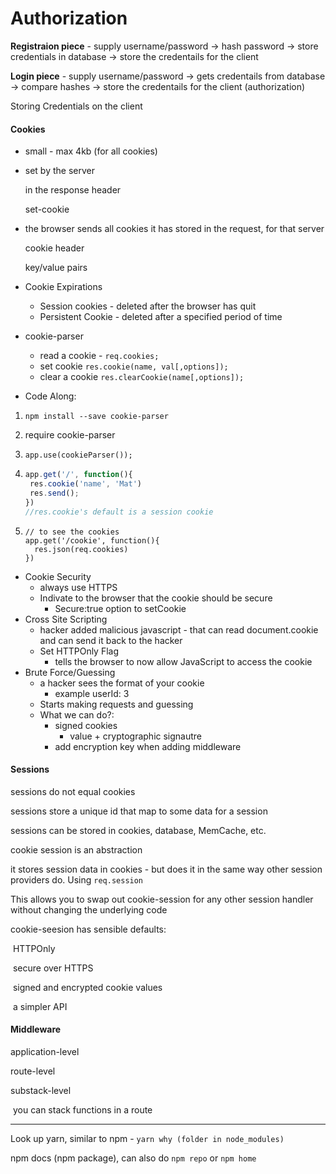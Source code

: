 # Authorization

**Registraion piece** - supply username/password -> hash password -> store credentials in database -> store the credentails for the client

**Login piece** - supply username/password -> gets credentails from database -> compare hashes -> store the credentails for the client (authorization)

Storing Credentials on the client

#### Cookies

- small - max 4kb (for all cookies)

- set by the server

  in the response header

  set-cookie

- the browser sends all cookies it has stored in the request, for that server

  cookie header

  key/value pairs


- Cookie Expirations
  - Session cookies - deleted after the browser has quit
  - Persistent Cookie - deleted after a specified period of time
- cookie-parser
  - read a cookie - `req.cookies;`
  - set cookie `res.cookie(name, val[,options]);`
  - clear a cookie `res.clearCookie(name[,options]);`
- Code Along:

1. `npm install --save cookie-parser`

2. require cookie-parser

3. `app.use(cookieParser());`

4. ```javascript
   app.get('/', function(){
   	res.cookie('name', 'Mat')
   	res.send();
   })
   //res.cookie's default is a session cookie
   ```

5. ```
   // to see the cookies
   app.get('/cookie', function(){
     res.json(req.cookies)
   })
   ```

- Cookie Security
  - always use HTTPS
  - Indivate to the browser that the cookie should be secure
    - Secure:true option to setCookie
- Cross Site Scripting
  - hacker added malicious javascript - that can read document.cookie and can send it back to the hacker
  - Set HTTPOnly Flag
    - tells the browser to now allow JavaScript to access the cookie
- Brute Force/Guessing
  - a hacker sees the format of your cookie
    - example userId: 3
  - Starts making requests and guessing
  - What we can do?:
    - signed cookies
      - value + cryptographic signautre
    - add encryption key when adding middleware

#### Sessions

sessions do not equal cookies

sessions store a unique id that map to some data for a session

sessions can be stored in cookies, database, MemCache, etc.

cookie session is an abstraction

it stores session data in cookies - but does it in the same way other session providers do. Using `req.session`

This allows you to swap out cookie-session for any other session handler without changing the underlying code

cookie-seesion has sensible defaults:

​	HTTPOnly

​	secure over HTTPS

​	signed and encrypted cookie values

​	a simpler API



#### Middleware

application-level

route-level

substack-level

​	you can stack functions in a route



------



Look up yarn, similar to npm - `yarn why (folder in node_modules)`

npm docs (npm package), can also do `npm repo` or `npm home`